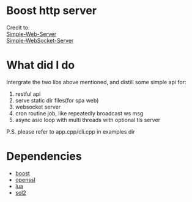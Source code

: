 # Boost http server

Credit to:   
[Simple-Web-Server](https://gitlab.com/eidheim/Simple-Web-Server.git)  
[Simple-WebSocket-Server](https://gitlab.com/eidheim/Simple-WebSocket-Server.git)  

# What did I do

Intergrate the two libs above mentioned, and distill some simple api for:

1. restful api
2. serve static dir files(for spa web)
3. websocket server
4. cron routine job, like repeatedly broadcast ws msg
5. async asio loop with multi threads with optional tls server

P.S. please refer to app.cpp/cli.cpp in examples dir

# Dependencies

- [boost](https://github.com/boostorg/boost)
- [openssl](https://github.com/openssl/openssl)
- [lua](https://github.com/lua/lua)
- [sol2](https://github.com/ThePhD/sol2)


